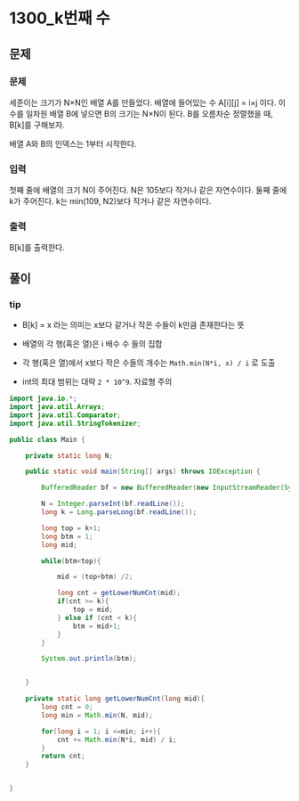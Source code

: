 # 1300_k번째 수



## 문제

### 문제

세준이는 크기가 N×N인 배열 A를 만들었다. 배열에 들어있는 수 A[i][j] = i×j 이다. 이 수를 일차원 배열 B에 넣으면 B의 크기는 N×N이 된다. B를 오름차순 정렬했을 때, B[k]를 구해보자.

배열 A와 B의 인덱스는 1부터 시작한다.

### 입력

첫째 줄에 배열의 크기 N이 주어진다. N은 105보다 작거나 같은 자연수이다. 둘째 줄에 k가 주어진다. k는 min(109, N2)보다 작거나 같은 자연수이다.

### 출력

B[k]를 출력한다.



## 풀이



### tip

- B[k] = x 라는 의미는 x보다 같거나 작은 수들이 k만큼 존재한다는 뜻
- 배열의 각 행(혹은 열)은 i 배수 수 들의 집합
- 각 행(혹은 열)에서 x보다 작은 수들의 개수는 `Math.min(N*i, x) / i` 로 도출

- int의 최대 범위는 대략 `2 * 10^9`. 자료형 주의

```java
import java.io.*;
import java.util.Arrays;
import java.util.Comparator;
import java.util.StringTokenizer;

public class Main {

    private static long N;

    public static void main(String[] args) throws IOException {

        BufferedReader bf = new BufferedReader(new InputStreamReader(System.in));

        N = Integer.parseInt(bf.readLine());
        long k = Long.parseLong(bf.readLine());

        long top = k+1;
        long btm = 1;
        long mid;

        while(btm<top){

            mid = (top+btm) /2;

            long cnt = getLowerNumCnt(mid);
            if(cnt >= k){
                top = mid;
            } else if (cnt < k){
                btm = mid+1;
            }
        }

        System.out.println(btm);


    }

    private static long getLowerNumCnt(long mid){
        long cnt = 0;
        long min = Math.min(N, mid);

        for(long i = 1; i <=min; i++){
            cnt += Math.min(N*i, mid) / i;
        }
        return cnt;
    }


}
```

